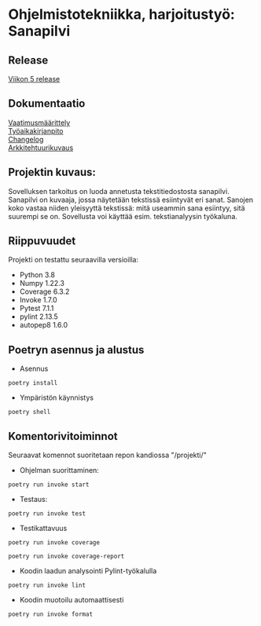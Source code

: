 # Ohjelmistotekniikka, harjoitustyö: Sanapilvi

## Release
[Viikon 5 release](https://github.com/martinmkp/ot-harjoitustyo/releases/tag/viikko5)

## Dokumentaatio
[Vaatimusmäärittely](https://github.com/martinmkp/ot-harjoitustyo/blob/main/projekti/dokumentaatio/vaatimusmaarittely.md)
<br />
[Työaikakirjanpito](https://github.com/martinmkp/ot-harjoitustyo/blob/main/projekti/dokumentaatio/tyoaikakirjanpito.md)
<br />
[Changelog](https://github.com/martinmkp/ot-harjoitustyo/blob/main/projekti/dokumentaatio/changelog.md)
<br />
[Arkkitehtuurikuvaus](https://github.com/martinmkp/ot-harjoitustyo/blob/main/projekti/dokumentaatio/arkkitehtuuri.md)


## Projektin kuvaus:
Sovelluksen tarkoitus on luoda annetusta tekstitiedostosta sanapilvi.
Sanapilvi on kuvaaja, jossa näytetään tekstissä esiintyvät eri sanat.
Sanojen koko vastaa niiden yleisyyttä tekstissä: mitä useammin sana esiintyy,
sitä suurempi se on. Sovellusta voi käyttää esim. tekstianalyysin työkaluna.

## Riippuvuudet
Projekti on testattu seuraavilla versioilla:
* Python 3.8
* Numpy 1.22.3
* Coverage 6.3.2
* Invoke 1.7.0
* Pytest 7.1.1
* pylint 2.13.5
* autopep8 1.6.0

## Poetryn asennus ja alustus
* Asennus
```
poetry install
```
* Ympäristön käynnistys
```
poetry shell
```

## Komentorivitoiminnot
Seuraavat komennot suoritetaan repon kandiossa "/projekti/"
* Ohjelman suorittaminen:
```
poetry run invoke start
```
* Testaus:
```
poetry run invoke test
```
* Testikattavuus
```
poetry run invoke coverage
```
```
poetry run invoke coverage-report
```
* Koodin laadun analysointi Pylint-työkalulla
```
poetry run invoke lint
```
* Koodin muotoilu automaattisesti
```
poetry run invoke format
```

